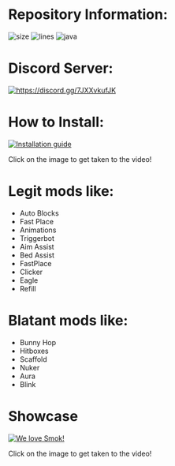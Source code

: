 # Repository Information:
<p align="left">
  <img src="https://img.shields.io/github/languages/code-size/SleepyFish-YT/Smok.svg" alt="size"/>
  <img src="https://tokei.rs/b1/github/SleepyFish-YT/Smok?moduleCategory=code" alt="lines"/>
  <img src="https://img.shields.io/github/languages/top/SleepyFish-YT/Smok" alt="java"/>
</p>


# Discord Server:
<a href="https://discord.gg/7JXXvkufJK"><img src="https://invidget.switchblade.xyz/7JXXvkufJK" alt="https://discord.gg/7JXXvkufJK"/></a>

# How to Install:
[![Installation guide](http://img.youtube.com/vi/dvzhBm5qFbA/0.jpg)](https://www.youtube.com/watch?v=dvzhBm5qFbA "HOW TO INSTALL SMOK CLIENT (REAL)")

Click on the image to get taken to the video!

# Legit mods like:
- Auto Blocks
- Fast Place
- Animations
- Triggerbot
- Aim Assist
- Bed Assist
- FastPlace
- Clicker
- Eagle
- Refill

# Blatant mods like:
- Bunny Hop
- Hitboxes
- Scaffold
- Nuker
- Aura
- Blink

# Showcase
[![We love Smok!](http://img.youtube.com/vi/7ZDMQ2RRi-Y/0.jpg)](https://www.youtube.com/watch?v=7ZDMQ2RRi-Y&t=136s "Smok Preview")

Click on the image to get taken to the video!
